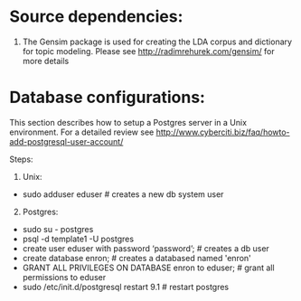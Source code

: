 Source dependencies: 
========================

1. The Gensim package is used for creating the LDA corpus and dictionary for topic modeling. Please see http://radimrehurek.com/gensim/ for more details 



Database configurations: 
========================

This section describes how to setup a Postgres server in a Unix environment. For a detailed review see http://www.cyberciti.biz/faq/howto-add-postgresql-user-account/

Steps: 

1. Unix: 
  - sudo adduser eduser # creates a new db system user 

2. Postgres:  
  - sudo su - postgres 
  - psql -d template1 -U postgres
  - create user eduser with password ‘password’; # creates a db user 
  - create database enron; # creates a databased named 'enron'
  - GRANT ALL PRIVILEGES ON DATABASE enron to eduser; # grant all permissions to eduser 
  - sudo /etc/init.d/postgresql restart 9.1 # restart postgres 
